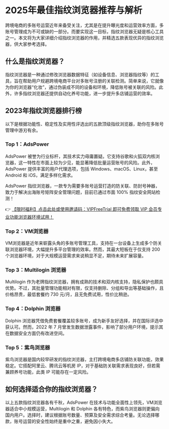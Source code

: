 # 2025年最佳指纹浏览器推荐与解析

跨境电商的多账号运营近年来备受关注，尤其是在提升曝光度和运营效率方面，多账号管理成为不可或缺的一部分。而要实现这一目标，指纹浏览器无疑是核心工具之一。本文将为大家详细介绍指纹浏览器的作用，并精选五款表现优异的指纹浏览器，供大家参考选择。

## 什么是指纹浏览器？

指纹浏览器是一种通过修改浏览器数据特征（如设备信息、浏览器指纹等）的工具，旨在帮助用户规避跨境电商平台对多账号注册的关联检测。简单来说，它就像为你的浏览器“化妆”，通过伪装成不同的设备和环境，降低账号被关联的风险。此外，许多指纹浏览器还提供自动化养号功能，进一步提升多店铺运营的效率。

## 2023年指纹浏览器排行榜

以下是根据功能性、稳定性及实用性评选出的五款顶级指纹浏览器，助你在多账号管理中游刃有余。

### Top 1：AdsPower

AdsPower 被誉为行业标杆，其技术实力毋庸置疑。它支持谷歌和火狐双内核浏览器，这一特性在市面上较为少见，能显著降低批量运营账号的风险。此外，AdsPower 提供丰富的用户代理选项，包括 Windows、macOS、Linux，甚至 Android 和 iOS，满足多样化需求。

AdsPower 指纹浏览器，一款专为需要多账号运营打造的防关联、防封号神器，致力于解决出海账号矩阵安全管理问题，目前已通过市面 100% 指纹安全网站检测！

👉 [【限时福利】点击此处或使用邀请码：VIPFreeTrial 即可免费领取 VIP 会员专业功能浏览器环境试用！](https://bit.ly/adspower_free)

### Top 2：VM浏览器

VM浏览器是近年来崭露头角的多账号管理工具，支持在一台设备上生成多个防关联浏览器环境，大幅提升多平台管理的效率。然而，其最大短板在于仅支持 200 个浏览器环境，对于大规模运营需求来说稍显不足，期待未来扩展容量。

### Top 3：Multilogin 浏览器

Multilogin 作为老牌指纹浏览器，拥有成熟的技术和双内核支持，隐私保护也颇具优势。不过，其批量管理功能相对有限，仅支持删除、分组和导出等基础操作，且价格昂贵，最低套餐约 730 元/月，且无免费试用，性价比稍逊。

### Top 4：Dolphin 浏览器

Dolphin 浏览器凭借免费套餐覆盖较多账号，成为新手友好选择，并在国际评选中获认可。然而，2022 年 7 月曾发生数据泄露事件，影响了部分用户环境，提示其在数据安全方面仍有改进空间。

### Top 5：紫鸟浏览器

紫鸟浏览器是国内较早研发的指纹浏览器，主打跨境电商多店铺防关联功能，效果稳定。它搭配阿里云、腾讯云等机房 IP，对于基础防关联需求表现良好，但若需兼顾养号功能，此类 IP 可能存在一定风险。

## 如何选择适合你的指纹浏览器？

以上五款指纹浏览器各有千秋，AdsPower 在技术与功能全面性上领先，VM浏览器适合中小规模运营，Multilogin 和 Dolphin 各有特色，而紫鸟浏览器则更偏向国内用户。选择时，建议根据账号数量、预算及安全需求综合考量。无论选择哪款，账号运营的安全性始终是重中之重，避免因小失大。